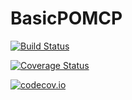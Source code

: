 # BasicPOMCP

[![Build Status](https://travis-ci.org/zsunberg/BasicPOMCP.jl.svg?branch=master)](https://travis-ci.org/zsunberg/BasicPOMCP.jl)

[![Coverage Status](https://coveralls.io/repos/zsunberg/BasicPOMCP.jl/badge.svg?branch=master&service=github)](https://coveralls.io/github/zsunberg/BasicPOMCP.jl?branch=master)

[![codecov.io](http://codecov.io/github/zsunberg/BasicPOMCP.jl/coverage.svg?branch=master)](http://codecov.io/github/zsunberg/BasicPOMCP.jl?branch=master)

